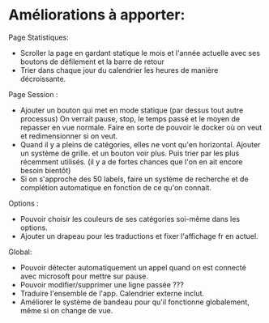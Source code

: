 # Améliorations à apporter:
Page Statistiques:
- Scroller la page en gardant statique le mois et l'année actuelle avec ses boutons de défilement et la barre de retour
- Trier dans chaque jour du calendrier les heures de manière décroissante.

Page Session :
- Ajouter un bouton qui met en mode statique (par dessus tout autre processus) On verrait pause, stop, le temps passé et le moyen de repasser en vue normale. Faire en sorte de pouvoir le docker où on veut et redimensionner si on veut.
- Quand il y a pleins de catégories, elles ne vont qu'en horizontal. Ajouter un système de grille. et un bouton voir plus. Puis trier par les plus récemment utilisés. (il y a de fortes chances que l'on en ait encore besoin bientôt)
- Si on s'approche des 50 labels, faire un système de recherche et de complétion automatique en fonction de ce qu'on connait. 

Options :
- Pouvoir choisir les couleurs de ses catégories soi-même dans les options. 
- Ajouter un drapeau pour les traductions et fixer l'affichage fr en actuel.

Global:
- Pouvoir détecter automatiquement un appel quand on est connecté avec microsoft pour mettre sur pause.
- Pouvoir modifier/supprimer une ligne passée ??? 
- Traduire l'ensemble de l'app. Calendrier externe inclut.
- Améliorer le système de bandeau pour qu'il fonctionne globalement, même si on change de vue. 


